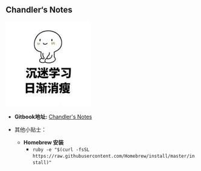 Chandler‘s Notes
---
![沉迷学习](Others/background1.jpg)
- **Gitbook地址:** [Chandler's Notes](https://chandlercjy.gitbooks.io/chandler-s-notes/content/)

- 其他小贴士：
    - **Homebrew 安装**
        - `ruby -e "$(curl -fsSL https://raw.githubusercontent.com/Homebrew/install/master/install)"`
